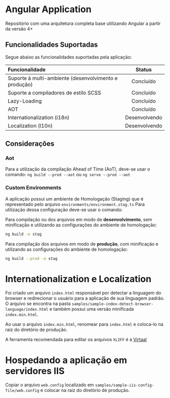 # Angular Application

Repositório com uma arquitetura completa base utilizando Angular a partir da versão 4+

## Funcionalidades Suportadas

Segue abaixo as funcionalidades suportadas pela aplicação:

| Funcionalidade                                            | Status        |
| :---------------------------------------------------------|:-------------:|
| Suporte à multi-ambiente (desenvolvimento e produção)     | Concluído     |
| Suporte a compiladores de estilo SCSS                     | Concluído     |
| Lazy-Loading                                              | Concluído     |
| AOT                                                       | Concluído     |
| Internationalization (i18n)                               | Desenvolvendo |
| Localization (l10n)                                       | Desenvolvendo |

## Considerações

### Aot

Para a utilização da compilação Ahead of Time (AoT), deve-se usar o comando: `ng build --prod --aot` ou `ng serve --prod --aot`

### Custom Environments

A aplicação possui um ambiente de Homologação (Staging) que é representado pelo arquivo `environments/environment.stag.ts`
Para utilização dessa configuração deve-se usar o comando:

Para compilação ou dos arquivos em modo de **desenvolvimento**, sem minificação e utilizando as configurações do ambiente de homologação:

```bash
ng build -e stag
```

Para compilação dos arquivos em modo de **produção**, com minificação e utilizando as configurações do ambiente de homologação:

```bash
ng build --prod -e stag
```

# Internationalization e Localization

Foi criado um arquivo `index.html` responsável por detectar a linguagem do browser e redirecionar o usuário para a aplicação de sua linguagem padrão.
O arquivo se encontra na pasta `samples/sample-index-detect-browser-language/index.html` e também possui uma versão minificada `index.min.html`.

Ao usar o arquivo `index.min.html`, renomear para `index.html` e coloca-lo na raiz do diretório de produção.

A ferramenta recomendada para editar os arquivos `XLIFF` é a [Virtaal](https://github.com/translate/virtaal)

# Hospedando a aplicação em servidores IIS

Copiar o arquivo `web.config` localizado em `samples/sample-iis-config-file/web.config` e colocar na raiz do diretório de produção.
